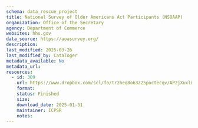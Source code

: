 ```yaml
---
schema: data_rescue_project 
title: National Survey of Older Americans Act Participants (NSOAAP)
organization: Office of the Secretary
agency: Department of Commerce
websites: hhs.gov
data_source: https://aoasurvey.org/
description: 
last_modified: 2025-03-26
last_modified_by: Cataloger
metadata_available: No
metadata_url: 
resources:
  - id: 309
    url: https://www.dropbox.com/scl/fo/trzheq8o63z25poctecqv/AP2jXuxlmgA-_Y6Vp-ZHdCE?rlkey=yrz32o647eejbw9bed1mv57va&dl=0
    format: 
    status: Finished
    size: 
    download_date: 2025-01-31
    maintainer: ICPSR
    notes: 
---
```

